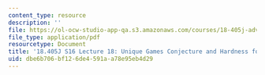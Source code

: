 ```yaml
---
content_type: resource
description: ''
file: https://ol-ocw-studio-app-qa.s3.amazonaws.com/courses/18-405j-advanced-complexity-theory-spring-2016/dbe6b706bf126de4591aa78e95eb4d29_MIT18_405JS16_UGC_MAX2LIN.pdf
file_type: application/pdf
resourcetype: Document
title: '18.405J S16 Lecture 18: Unique Games Conjecture and Hardness for MAX-2LIN'
uid: dbe6b706-bf12-6de4-591a-a78e95eb4d29
---
```

